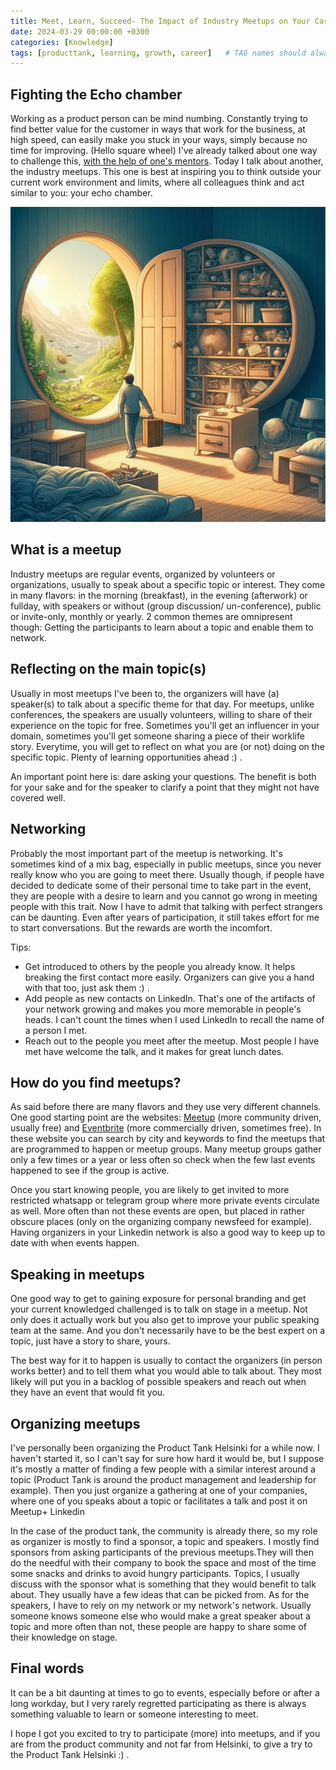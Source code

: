 ```yaml
---
title: Meet, Learn, Succeed- The Impact of Industry Meetups on Your Career Trajectory
date: 2024-03-29 00:00:00 +0300
categories: [Knowledge]
tags: [producttank, learning, growth, career] 	# TAG names should always be lowercase
---
```



## Fighting the Echo chamber

Working as a product person can be mind numbing. Constantly trying to find better value for the customer in ways that work for the business, at high speed, can easily make you stuck in your ways, simply because no time for improving. (Hello square wheel)
I've already talked about one way to challenge this, [with the help of one's mentors](https://www.productmusings.fi/posts/Mentors/). 
Today I talk about another, the industry meetups. This one is best at inspiring you to think outside your current work environment and limits, where all colleagues think and act similar to you: your echo chamber.

![A fresh breeze](/assets/img/echoChamber.jpg)

## What is a meetup

Industry meetups are regular events, organized by volunteers or organizations, usually to speak about a specific topic or interest.
They come in many flavors: in the morning (breakfast), in the evening (afterwork) or fullday, with speakers or without (group discussion/ un-conference), public or invite-only, monthly or yearly.
2 common themes are omnipresent though: Getting the participants to learn about a topic and enable them to network.

## Reflecting on the main topic(s)

Usually in most meetups I've been to, the organizers will have (a) speaker(s) to talk about a specific theme for that day.
For meetups, unlike conferences, the speakers are usually volunteers, willing to share of their experience on the topic for free.
Sometimes you'll get an influencer in your domain, sometimes you'll get someone sharing a piece of their worklife story.
Everytime, you will get to reflect on what you are (or not) doing on the specific topic. Plenty of learning opportunities ahead :) .

An important point here is: dare asking your questions. The benefit is both for your sake and for the speaker to clarify a point that they might not have covered well.

## Networking

Probably the most important part of the meetup is networking. It's sometimes kind of a mix bag, especially in public meetups, since you never really know who you are going to meet there.
Usually though, if people have decided to dedicate some of their personal time to take part in the event, they are people with a desire to learn and you cannot go wrong in meeting people with this trait.
Now I have to admit that talking with perfect strangers can be daunting. Even after years of participation, it still takes effort for me to start conversations.
But the rewards are worth the incomfort.

Tips:
- Get introduced to others by the people you already know. It helps breaking the first contact more easily. Organizers can give you a hand with that too, just ask them :) .
- Add people as new contacts on LinkedIn. That's one of the artifacts of your network growing and makes you more memorable in people's heads. I can't count the times when I used LinkedIn to recall the name of a person I met.
- Reach out to the people you meet after the meetup. Most people I have met have welcome the talk, and it makes for great lunch dates.

## How do you find meetups?

As said before there are many flavors and they use very different channels.
One good starting point are the websites: [Meetup](https://www.meetup.com/) (more community driven, usually free) and [Eventbrite](https://www.eventbrite.com/) (more commercially driven, sometimes free).
In these website you can search by city and keywords to find the meetups that are programmed to happen or meetup groups.
Many meetup groups gather only a few times or a year or less often so check when the few last events happened to see if the group is active.

Once you start knowing people, you are likely to get invited to more restricted whatsapp or telegram group where more private events circulate as well. More often than not these events are open, but placed in rather obscure places (only on the organizing company newsfeed for example).
Having organizers in your Linkedin network is also a good way to keep up to date with when events happen.

## Speaking in meetups

One good way to get to gaining exposure for personal branding and get your current knowledged challenged is to talk on stage in a meetup.
Not only does it actually work but you also get to improve your public speaking team at the same.
And you don't necessarily have to be the best expert on a topic, just have a story to share, yours.

The best way for it to happen is usually to contact the organizers (in person works better) and to tell them what you would able to talk about.
They most likely will put you in a backlog of possible speakers and reach out when they have an event that would fit you.

## Organizing meetups

I've personally been organizing the Product Tank Helsinki for a while now.
I haven't started it, so I can't say for sure how hard it would be, but I suppose it's mostly a matter of finding a few people with a similar interest around a topic (Product Tank is around the product management and leadership for example).
Then you just organize a gathering at one of your companies, where one of you speaks about a topic or facilitates a talk and post it on Meetup+ Linkedin

In the case of the product tank, the community is already there, so my role as organizer is mostly to find a sponsor, a topic and speakers.
I mostly find sponsors from asking participants of the previous meetups.They will then do the needful with their company to book the space and most of the time some snacks and drinks to avoid hungry participants.
Topics, I usually discuss with the sponsor what is something that they would benefit to talk about. They usually have a few ideas that can be picked from.
As for the speakers, I have to rely on my network or my network's network. Usually someone knows someone else who would make a great speaker about a topic and more often than not, these people are happy to share some of their knowledge on stage.

## Final words

It can be a bit daunting at times to go to events, especially before or after a long workday, but I very rarely regretted participating as there is always something valuable to learn or someone interesting to meet.

I hope I got you excited to try to participate (more) into meetups, and if you are from the product community and not far from Helsinki, to give a try to the Product Tank Helsinki :) .